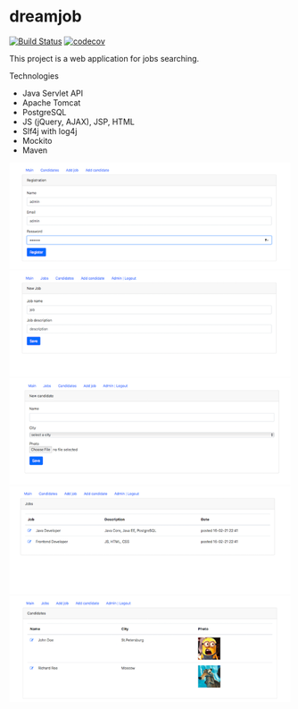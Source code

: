 # dreamjob

[![Build Status](https://travis-ci.org/s-manannikov/job4j_dreamjob.svg?branch=master)](https://travis-ci.org/s-manannikov/job4j_dreamjob)
[![codecov](https://codecov.io/gh/s-manannikov/job4j_dreamjob/branch/master/graph/badge.svg?token=S9L4UWCP3L)](https://codecov.io/gh/s-manannikov/job4j_dreamjob)

This project is a web application for jobs searching.

Technologies
- Java Servlet API
- Apache Tomcat
- PostgreSQL
- JS (jQuery, AJAX), JSP, HTML
- Slf4j with log4j
- Mockito
- Maven

![](https://github.com/s-manannikov/job4j_dreamjob/blob/master/img/04.png)
![](https://github.com/s-manannikov/job4j_dreamjob/blob/master/img/05.png)
![](https://github.com/s-manannikov/job4j_dreamjob/blob/master/img/01.png)
![](https://github.com/s-manannikov/job4j_dreamjob/blob/master/img/02.png)
![](https://github.com/s-manannikov/job4j_dreamjob/blob/master/img/03.png)